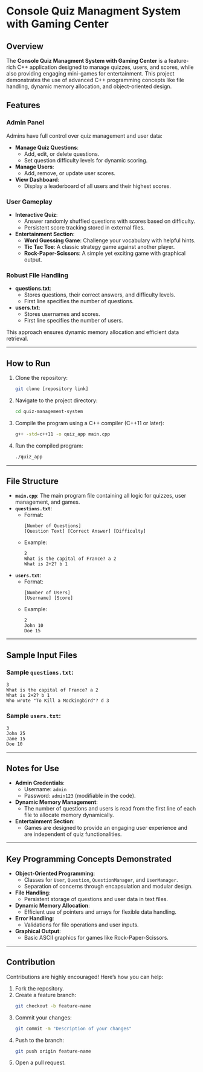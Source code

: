 
# Console Quiz Managment System with Gaming Center

## Overview
The **Console Quiz Managment System with Gaming Center** is a feature-rich C++ application designed to manage quizzes, users, and scores, while also providing engaging mini-games for entertainment. This project demonstrates the use of advanced C++ programming concepts like file handling, dynamic memory allocation, and object-oriented design.

## Features

### Admin Panel
Admins have full control over quiz management and user data:
- **Manage Quiz Questions**:
  - Add, edit, or delete questions.
  - Set question difficulty levels for dynamic scoring.
- **Manage Users**:
  - Add, remove, or update user scores.
- **View Dashboard**:
  - Display a leaderboard of all users and their highest scores.

### User Gameplay
- **Interactive Quiz**:
  - Answer randomly shuffled questions with scores based on difficulty.
  - Persistent score tracking stored in external files.
- **Entertainment Section**:
  - **Word Guessing Game**: Challenge your vocabulary with helpful hints.
  - **Tic Tac Toe**: A classic strategy game against another player.
  - **Rock-Paper-Scissors**: A simple yet exciting game with graphical output.

### Robust File Handling
- **questions.txt**:
  - Stores questions, their correct answers, and difficulty levels.
  - First line specifies the number of questions.
- **users.txt**:
  - Stores usernames and scores.
  - First line specifies the number of users.
  
This approach ensures dynamic memory allocation and efficient data retrieval.

---

## How to Run

1. Clone the repository:
   ```bash
   git clone [repository link]
   ```
2. Navigate to the project directory:
   ```bash
   cd quiz-management-system
   ```
3. Compile the program using a C++ compiler (C++11 or later):
   ```bash
   g++ -std=c++11 -o quiz_app main.cpp
   ```
4. Run the compiled program:
   ```bash
   ./quiz_app
   ```

---

## File Structure
- **`main.cpp`**: The main program file containing all logic for quizzes, user management, and games.
- **`questions.txt`**: 
  - Format: 
    ```
    [Number of Questions]
    [Question Text] [Correct Answer] [Difficulty]
    ```
  - Example:
    ```
    2
    What is the capital of France? a 2
    What is 2+2? b 1
    ```
- **`users.txt`**:
  - Format:
    ```
    [Number of Users]
    [Username] [Score]
    ```
  - Example:
    ```
    2
    John 10
    Doe 15
    ```

---

## Sample Input Files

### Sample `questions.txt`:
```
3
What is the capital of France? a 2
What is 2+2? b 1
Who wrote "To Kill a Mockingbird"? d 3
```

### Sample `users.txt`:
```
3
John 25
Jane 15
Doe 10
```

---

## Notes for Use
- **Admin Credentials**:
  - Username: `admin`
  - Password: `admin123` (modifiable in the code).
- **Dynamic Memory Management**:
  - The number of questions and users is read from the first line of each file to allocate memory dynamically.
- **Entertainment Section**:
  - Games are designed to provide an engaging user experience and are independent of quiz functionalities.

---

## Key Programming Concepts Demonstrated
- **Object-Oriented Programming**:
  - Classes for `User`, `Question`, `QuestionManager`, and `UserManager`.
  - Separation of concerns through encapsulation and modular design.
- **File Handling**:
  - Persistent storage of questions and user data in text files.
- **Dynamic Memory Allocation**:
  - Efficient use of pointers and arrays for flexible data handling.
- **Error Handling**:
  - Validations for file operations and user inputs.
- **Graphical Output**:
  - Basic ASCII graphics for games like Rock-Paper-Scissors.

---

## Contribution
Contributions are highly encouraged! Here’s how you can help:
1. Fork the repository.
2. Create a feature branch:
   ```bash
   git checkout -b feature-name
   ```
3. Commit your changes:
   ```bash
   git commit -m "Description of your changes"
   ```
4. Push to the branch:
   ```bash
   git push origin feature-name
   ```
5. Open a pull request.
